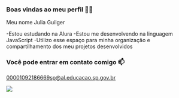 ### Boas vindas ao meu perfil 💙💙

Meu nome Julia Guilger

-Estou estudando na Alura
-Estou me desenvolvendo na linguagem JavaScript
-Utilizo esse espaço para minha organização e compartilhamento dos meu projetos desenvolvidos

### Você pode entrar em contato comigo 📫

00001092186669sp@al.educacao.sp.gov.br

![](https://pin.it/2ALKqr3Cn)

